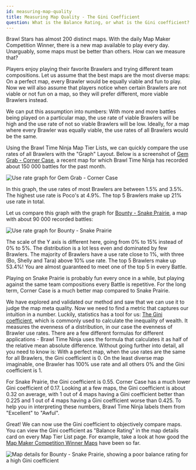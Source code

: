 ```yaml
---
id: measuring-map-quality
title: Measuring Map Quality - The Gini Coefficient
question: What is the Balance Rating, or what is the Gini coefficient?
---
```

Brawl Stars has almost 200 distinct maps. With the daily Map Maker Competition Winner, there is a new map available to play every day. Unarguably, some maps must be better than others. How can we measure that?

Players enjoy playing their favorite Brawlers and trying different team compositions. Let us assume that the best maps are the most diverse maps: On a perfect map, every Brawler would be equally viable and fun to play. Now we will also assume that players notice when certain Brawlers are not viable or not fun on a map, so they will prefer different, more viable Brawlers instead.

We can put this assumption into numbers: With more and more battles being played on a particular map, the use rate of viable Brawlers will be high and the use rate of not so viable Brawlers will be low. Ideally, for a map where every Brawler was equally viable, the use rates of all Brawlers would be the same.

Using the Brawl Time Ninja Map Tier Lists, we can quickly compare the use rates of all Brawlers with the "Graph" Layout. Below is a screenshot of [Gem Grab - Corner Case](https://brawltime.ninja/tier-list/mode/gem-grab/map/Corner-Case?season=month), a recent map for which Brawl Time Ninja has recorded about 150 000 battles for the past month.

![Use rate graph for Gem Grab - Corner Case](/images/use_rate_graph_corner_case.png)

In this graph, the use rates of most Brawlers are between 1.5% and 3.5%. The highest use rate is Poco's at 4.9%. The top 5 Brawlers make up 21% use rate in total.

Let us compare this graph with the graph for [Bounty - Snake Prairie](https://brawltime.ninja/tier-list/mode/bounty/map/Snake-Prairie?season=month), a map with about 90 000 recorded battles:

![Use rate graph for Bounty - Snake Prairie](/images/use_rate_graph_snake_prairie.png)

The scale of the Y axis is different here, going from 0% to 15% instead of 0% to 5%. The distribution is a lot less even and dominated by few Brawlers. The majority of Brawlers have a use rate close to 1%, with three (Bo, Shelly and Tara) above 10% use rate. The top 5 Brawlers make up 53.4%! You are almost guaranteed to meet one of the top 5 in every Battle.

Playing on Snake Prairie is probably fun every once in a while, but playing against the same team compositions every Battle is repetitive. For the long term, Corner Case is a much better map compared to Snake Prairie.

We have explored and validated our method and saw that we can use it to judge the map meta quality. Now we need to find a metric that captures our intuition in a number. Luckily, statistics has a tool for us: [The Gini coefficient](https://en.wikipedia.org/wiki/Gini_coefficient), which is commonly used to calculate the inequality of wealth. It measures the evenness of a distribution, in our case the evenness of Brawler use rates. There are a few different formulas for different applications - Brawl Time Ninja uses the formula that calculates it as half of the relative mean absolute difference. Without going further into detail, all you need to know is: With a perfect map, when the use rates are the same for all Brawlers, the Gini coefficient is 0. On the least diverse map imaginable, one Brawler has 100% use rate and all others 0% and the Gini coefficient is 1.

For Snake Prairie, the Gini coefficient is 0.55. Corner Case has a much lower Gini coefficient of 0.17. Looking at a few maps, the Gini coefficient is about 0.32 on average, with 1 out of 4 maps having a Gini coefficient better than 0.225 and 1 out of 4 maps having a Gini coefficient worse than 0.425. To help you in interpreting these numbers, Brawl Time Ninja labels them from "Excellent" to "Awful".

Great! We can now use the Gini coefficient to objectively compare maps. You can view the Gini coefficient as "Balance Rating" in the map details card on every Map Tier List page. For example, take a look at how good the [Map Maker Competition Winner Maps](https://brawltime.ninja/tier-list/competition-winners) have been so far.

![Map details for Bounty - Snake Prairie, showing a poor balance rating for a high Gini coefficient](/images/map_details_snake_prairie.png)